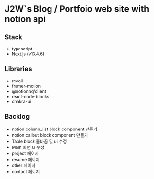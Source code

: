 # J2W`s Blog / Portfoio web site with notion api

## Stack

- typescript
- Next.js (v13.4.6)

## Libraries

- recoil
- framer-motion
- @notionhq/client
- react-code-blocks
- chakra-ui

## Backlog

- notion column_list block component 만들기
- notion callout block component 만들기
- Table block 줄바꿈 및 ui 수정
- Main 화면 ui 수정
- project 페이지
- resume 페이지
- other 페이지
- contact 페이지
